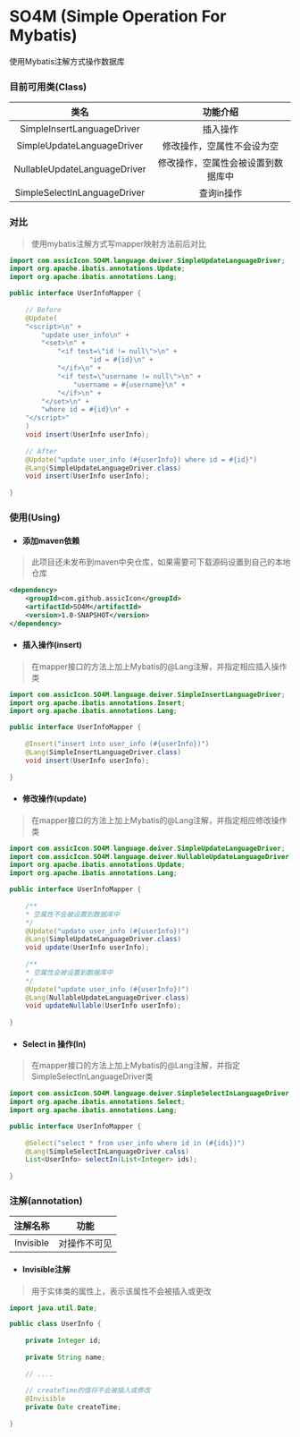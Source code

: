 # SO4M (Simple Operation For Mybatis)
使用Mybatis注解方式操作数据库
### 目前可用类(Class)
类名 | 功能介绍
:---: | :---:
SimpleInsertLanguageDriver | 插入操作
SimpleUpdateLanguageDriver | 修改操作，空属性不会设为空
NullableUpdateLanguageDriver | 修改操作，空属性会被设置到数据库中
SimpleSelectInLanguageDriver | 查询in操作

### 对比
> 使用mybatis注解方式写mapper映射方法前后对比
```java
import com.assicIcon.SO4M.language.deiver.SimpleUpdateLanguageDriver;
import org.apache.ibatis.annotations.Update;
import org.apache.ibatis.annotations.Lang;

public interface UserInfoMapper {
	
    // Before
    @Update(
    "<script>\n" +
        "update user_info\n" +
        "<set>\n" +
            "<if test=\"id != null\">\n" +
    				"id = #{id}\n" +
            "</if>\n" +
            "<if test=\"username != null\">\n" +
                "username = #{username}\n" +
            "</if>\n" +
        "</set>\n" +
        "where id = #{id}\n" +
    "</script>"
    )
    void insert(UserInfo userInfo);
    
    // After 
    @Update("update user_info (#{userInfo}) where id = #{id}")
    @Lang(SimpleUpdateLanguageDriver.class)
    void insert(UserInfo userInfo);
    
}
```

### 使用(Using)
- #### 添加maven依赖
> 此项目还未发布到maven中央仓库，如果需要可下载源码设置到自己的本地仓库
````xml
<dependency>
    <groupId>com.github.assicIcon</groupId>
    <artifactId>SO4M</artifactId>
    <version>1.0-SNAPSHOT</version>
</dependency>
````

- #### 插入操作(insert)
> 在mapper接口的方法上加上Mybatis的@Lang注解，并指定相应插入操作类
````java
import com.assicIcon.SO4M.language.deiver.SimpleInsertLanguageDriver;
import org.apache.ibatis.annotations.Insert;
import org.apache.ibatis.annotations.Lang;

public interface UserInfoMapper {
	
    @Insert("insert into user_info (#{userInfo})")
    @Lang(SimpleInsertLanguageDriver.class)
    void insert(UserInfo userInfo);
    
}
````

- #### 修改操作(update)
> 在mapper接口的方法上加上Mybatis的@Lang注解，并指定相应修改操作类
````java
import com.assicIcon.SO4M.language.deiver.SimpleUpdateLanguageDriver;
import com.assicIcon.SO4M.language.deiver.NullableUpdateLanguageDriver;
import org.apache.ibatis.annotations.Update;
import org.apache.ibatis.annotations.Lang;

public interface UserInfoMapper {
	
    /**
    * 空属性不会被设置到数据库中
    */
    @Update("update user_info (#{userInfo})")
    @Lang(SimpleUpdateLanguageDriver.class)
    void update(UserInfo userInfo);
    
    /**
    * 空属性会被设置到数据库中
    */
    @Update("update user_info (#{userInfo})")
    @Lang(NullableUpdateLanguageDriver.class)
    void updateNullable(UserInfo userInfo);
    
}
````

- #### Select in 操作(In)
> 在mapper接口的方法上加上Mybatis的@Lang注解，并指定SimpleSelectInLanguageDriver类

````java
import com.assicIcon.SO4M.language.deiver.SimpleSelectInLanguageDriver;
import org.apache.ibatis.annotations.Select;
import org.apache.ibatis.annotations.Lang;

public interface UserInfoMapper {
	
	@Select("select * from user_info where id in (#{ids})")
	@Lang(SimpleSelectInLanguageDriver.calss)
	List<UserInfo> selectIn(List<Integer> ids);
	
}
````

### 注解(annotation)
注解名称 | 功能
:------: | :---:
Invisible | 对操作不可见

- #### Invisible注解
> 用于实体类的属性上，表示该属性不会被插入或更改
````java
import java.util.Date;

public class UserInfo {
	
	private Integer id;
	
	private String name;
	
	// ....
	
    // createTime的值将不会被插入或修改
	@Invisible
	private Date createTime;
	
}

````



